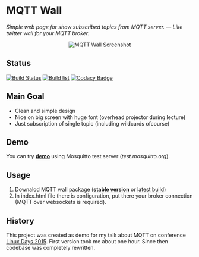 # MQTT Wall

*Simple web page for show subscribed topics from MQTT server. — Like twitter wall for your MQTT broker.*

<p align="center">
<img src="https://raw.githubusercontent.com/bastlirna/mqtt-wall/master/doc/screenshot.png" alt="MQTT Wall Screenshot">
</p>

## Status

[![Build Status](https://travis-ci.org/bastlirna/mqtt-wall.svg?branch=master)](https://travis-ci.org/bastlirna/mqtt-wall) [![Build list](https://img.shields.io/badge/build-list-lightgray.png)](http://jslab.net/pub/mqtt-wall/) [![Codacy Badge](https://api.codacy.com/project/badge/Grade/c7957e9f6394477cb5d1b13fc66b5561)](https://www.codacy.com/app/horcicaa/mqtt-wall?utm_source=github.com&amp;utm_medium=referral&amp;utm_content=bastlirna/mqtt-wall&amp;utm_campaign=Badge_Grade)

## Main Goal

- Clean and simple design
- Nice on big screen with huge font (overhead projector during lecture)
- Just subscription of single topic (including wildcards ofcourse)

## Demo

You can try **[demo](http://bastlirna.github.io/mqtt-wall/demo/)** using Mosquitto test server (*test.mosquitto.org*).

## Usage

1. Downalod MQTT wall package (**[stable version](https://github.com/bastlirna/mqtt-wall/releases)** or [latest build](http://jslab.net/pub/mqtt-wall/))
2. In index.html file there is configuration, put there your broker connection (MQTT over websockets is required).

## History

This project was created as demo for my talk about MQTT on conference [Linux Days 2015](https://www.linuxdays.cz/2015/en/). First version took me about one hour. Since then codebase was completely rewritten.
